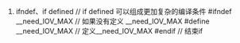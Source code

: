 1. ifndef、if defined 
    // if defined 可以组成更加复杂的编译条件
    #ifndef __need_IOV_MAX // 如果没有定义 __need_IOV_MAX
    #define __need_IOV_MAX // 定义__need_IOV_MAX
    #endif                 // 结束if